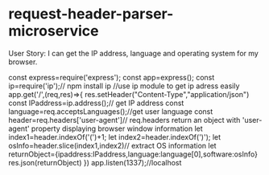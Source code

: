 # request-header-parser-microservice

User Story: I can get the IP address, language and operating system for my browser.

const express=require('express');
const app=express();
const ip=require('ip');// npm install ip //use ip module to  get ip adress easily
app.get('/',(req,res)=>{
	res.setHeader("Content-Type","application/json")
	const IPaddress=ip.address();// get IP address
	const language=req.acceptsLanguages();//get user language
	const header=req.headers['user-agent']// req.headers return an object with 'user-agent' property displaying browser window information 
	let index1=header.indexOf('(')+1;
	let index2=header.indexOf(')');
	let osInfo=header.slice(index1,index2)// extract OS information 
	let returnObject={ipaddress:IPaddress,language:language[0],software:osInfo}
	res.json(returnObject)
})
app.listen(1337);//localhost
